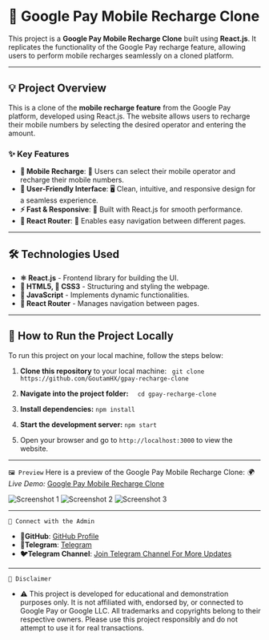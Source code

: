 # 📱 Google Pay Mobile Recharge Clone

This project is a **Google Pay Mobile Recharge Clone** built using **React.js**. It replicates the functionality of the Google Pay recharge feature, allowing users to perform mobile recharges seamlessly on a cloned platform.

---

## 💡 Project Overview

This is a clone of the **mobile recharge feature** from the Google Pay platform, developed using React.js. The website allows users to recharge their mobile numbers by selecting the desired operator and entering the amount.

### ✨ Key Features

- **📲 Mobile Recharge**: 📡 Users can select their mobile operator and recharge their mobile numbers.
- **🎨 User-Friendly Interface**: 🖥️ Clean, intuitive, and responsive design for a seamless experience.
- **⚡ Fast & Responsive**: 🚀 Built with React.js for smooth performance.
- **🔗 React Router**: 🔄 Enables easy navigation between different pages.

---

## 🛠️ Technologies Used

- **⚛️ React.js** - Frontend library for building the UI.
- **📝 HTML5, 🎨 CSS3** - Structuring and styling the webpage.
- **📜 JavaScript** - Implements dynamic functionalities.
- **🔗 React Router** - Manages navigation between pages.

---

## 🚀 How to Run the Project Locally

To run this project on your local machine, follow the steps below:

1. **Clone this repository** to your local machine:
  `` git clone https://github.com/GoutamHX/gpay-recharge-clone``
   
2. **Navigate into the project folder:**
 ``  cd gpay-recharge-clone``

3. **Install dependencies:**
``npm install``

4. **Start the development server:**
``npm start``

5. Open your browser and go to `http://localhost:3000` to view the website.
---

`🖼️ Preview`
Here is a preview of the Google Pay Mobile Recharge Clone:
*🌍 Live Demo:* [Google Pay Mobile Recharge Clone](https://gpay-recharge-offers.vercel.app )

![Screenshot 1](https://github.com/user-attachments/assets/d8b6fee6-29d9-4a8b-93e7-5d768a5ce71a)
![Screenshot 2](https://github.com/user-attachments/assets/5762cd86-6088-499e-8b51-074edf6db1aa)
![Screenshot 3](https://github.com/user-attachments/assets/450b3c82-690c-49bc-adb3-6f8a6e6dd9e9)

---
`📢 Connect with the Admin`
- **🐙GitHub**: [GitHub Profile](https://github.com/GoutamHX)
- **👤Telegram**: [Telegram](https://t.me/MR_GOUTAM08)
- **🐦Telegram Channel**: [Join Telegram Channel For More Updates](https://t.me/MAXX_MODS)

---
`📄 Disclaimer`
- ⚠️ This project is developed for educational and demonstration purposes only. It is not affiliated with, endorsed by, or connected to Google Pay or Google LLC. All trademarks and copyrights belong to their respective owners. Please use this project responsibly and do not attempt to use it for real transactions.
